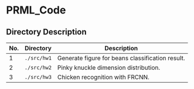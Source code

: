 # PRML_Code

## Directory Description

| No. | Directory       | Description                                      |
| --- | --------------- | ------------------------------------------------ |
| 1   | ```./src/hw1``` | Generate figure for beans classification result. |
| 2   | ```./src/hw2``` | Pinky knuckle dimension distribution.            |
| 3   | ```./src/hw3``` | Chicken recognition with FRCNN.                  |
